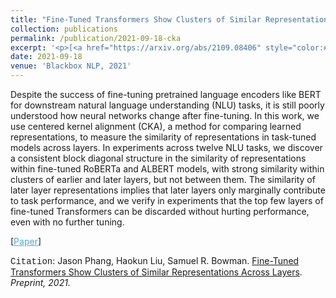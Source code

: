 ```yaml
---
title: "Fine-Tuned Transformers Show Clusters of Similar Representations Across Layers"
collection: publications
permalink: /publication/2021-09-18-cka
excerpt: '<p>[<a href="https://arxiv.org/abs/2109.08406" style="color:#51ADC8;">Paper</a>] - <a href="/publication/2021-09-18-cka" style="color:#51ADC8;">Abstract</a><br /><span style="font-family:Courier New">Citation</span>: Jason Phang, Haokun Liu, Samuel R. Bowman. <u>Fine-Tuned Transformers Show Clusters of Similar Representations Across Layers</u>. <i>Blackbox NLP, 2021.</i></p>'
date: 2021-09-18
venue: 'Blackbox NLP, 2021'
---
```


Despite the success of fine-tuning pretrained language encoders like BERT for downstream natural language understanding (NLU) tasks, it is still poorly understood how neural networks change after fine-tuning. In this work, we use centered kernel alignment (CKA), a method for comparing learned representations, to measure the similarity of representations in task-tuned models across layers. In experiments across twelve NLU tasks, we discover a consistent block diagonal structure in the similarity of representations within fine-tuned RoBERTa and ALBERT models, with strong similarity within clusters of earlier and later layers, but not between them. The similarity of later layer representations implies that later layers only marginally contribute to task performance, and we verify in experiments that the top few layers of fine-tuned Transformers can be discarded without hurting performance, even with no further tuning. 

[<a href="https://arxiv.org/abs/2109.08406" style="color:#51ADC8;">Paper</a>]

<span style="font-family:Courier New">Citation</span>: Jason Phang, Haokun Liu, Samuel R. Bowman. <u>Fine-Tuned Transformers Show Clusters of Similar Representations Across Layers</u>. <i>Preprint, 2021.</i> 